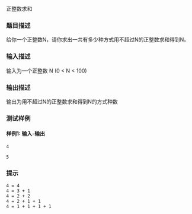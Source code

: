 正整数求和

### 题目描述

给你一个正整数N，请你求出一共有多少种方式用不超过N的正整数求和得到N。

### 输入描述

输入为一个正整数 N (0 < N < 100)

### 输出描述

输出为用不超过N的正整数求和得到N的方式种数

### 测试样例

#### 样例1: 输入-输出

```
4
```

```
5
```

### 提示

```
4 = 4
4 = 3 + 1
4 = 2 + 2
4 = 2 + 1 + 1
4 = 1 + 1 + 1 + 1
```
